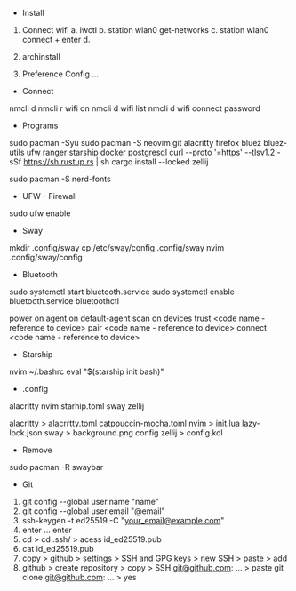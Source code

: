 <!-- Arch -->


- Install

1. Connect wifi
    a. iwctl
    b. station wlan0 get-networks
    c. station wlan0 connect <name> + enter
    d. <password>

2.  archinstall
3.  Preference Config  ...


- Connect

nmcli d
nmcli r wifi on
nmcli d wifi list
nmcli d wifi connect <name> password <pass>


- Programs

sudo pacman -Syu
sudo pacman -S neovim git alacritty firefox bluez bluez-utils ufw ranger starship docker postgresql
curl --proto '=https' --tlsv1.2 -sSf https://sh.rustup.rs | sh
cargo install --locked zellij

sudo pacman -S nerd-fonts 
<!--(JetBrains + Nerd Font Icons)-->


- UFW - Firewall

sudo ufw enable


- Sway

mkdir .config/sway 
cp /etc/sway/config .config/sway 
nvim .config/sway/config


- Bluetooth

sudo systemctl start bluetooth.service
sudo systemctl enable bluetooth.service
bluetoothctl

power on
agent on
default-agent 
scan on
devices
trust <code name - reference to device>
pair <code name - reference to device>
connect <code name - reference to device>


- Starship

nvim ~/.bashrc
eval "$(starship init bash)"


- .config

alacritty nvim starhip.toml sway zellij

alacritty > alacrrtty.toml catppuccin-mocha.toml
nvim > init.lua lazy-lock.json
sway > background.png config
zellij > config.kdl


- Remove

sudo pacman -R swaybar 


- Git

1. git config --global user.name "name"
2. git config --global user.email "@email"
3. ssh-keygen -t ed25519 -C "your_email@example.com"
4. enter ... enter
5. cd > cd .ssh/ > acess id_ed25519.pub
6. cat id_ed25519.pub
7. copy > github > settings > SSH and GPG keys > new SSH > paste > add
8. github > create repository > copy > SSH git@github.com: ... > paste git clone git@github.com: ... > yes 

